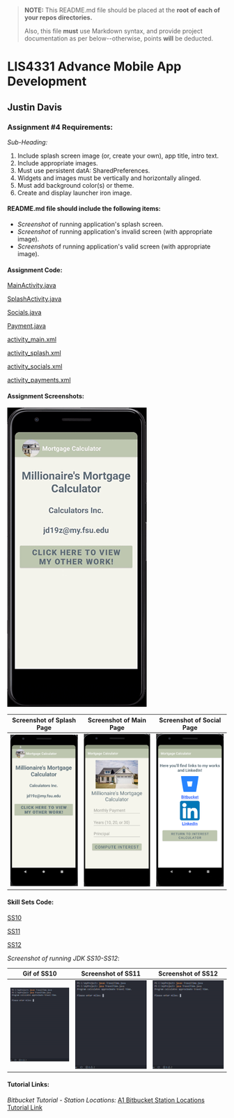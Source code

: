 > **NOTE:** This README.md file should be placed at the **root of each of your repos directories.**
>
>Also, this file **must** use Markdown syntax, and provide project documentation as per below--otherwise, points **will** be deducted.
>

# LIS4331 Advance Mobile App Development

## Justin Davis

### Assignment #4 Requirements:

*Sub-Heading:*

1. Include splash screen image (or, create your own), app title, intro text.
2. Include appropriate images.
3. Must use persistent datA: SharedPreferences.
4. Widgets and images must be vertically and horizontally alinged.
5. Must add background color(s) or theme.
6. Create and display launcher iron image.

#### README.md file should include the following items:

* *Screenshot* of running application's splash screen.
* *Screenshot* of running application's invalid screen (with appropriate image).
* *Screenshots* of running application's valid screen (with appropriate image).

#### Assignment Code:

[MainActivity.java](docs/MainActivity.java)

[SplashActivity.java](docs/SplashActivity.java)

[Socials.java](docs/Socials.java)

[Payment.java](docs/Payments.java)

[activity_main.xml](docs/activity_main.xml)

[activity_splash.xml](docs/activity_splash.xml)

[activity_socials.xml](docs/activity_socials.xml)

[activity_payments.xml](docs/activity_payments.xml)

#### Assignment Screenshots:

![Gif of Application](img/app.gif)

Screenshot of Splash Page             |  Screenshot of Main Page           | Screenshot of Social Page         
:-------------------------:|:-------------------------:|:------------------------------------------------:
![Splash Page Screenshot](img/splash.png)  |  ![Main Page Screenshot](img/main.png)  | ![Social Page  Screenshot](img/social.png)

#### Skill Sets Code:

[SS10](docs/TravelTime.java)

[SS11](docs)

[SS12](docs)

*Screenshot of running JDK SS10-SS12*:

Gif of SS10             |  Screenshot of SS11             | Screenshot of SS12          
:-------------------------:|:-------------------------:|:------------------------------------------------:
![SS10 Gif](img/ss10.gif)  |  ![SS11 Screenshot](img/ss10.gif)  | ![SS12 Screenshot](img/ss10.gif)

#### Tutorial Links:

*Bitbucket Tutorial - Station Locations:*
[A1 Bitbucket Station Locations Tutorial Link](https://bitbucket.org/jd19z/bitbucketstationlocations/ "Bitbucket Station Locations")